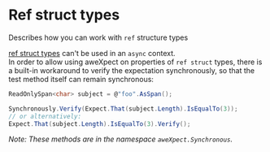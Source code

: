 # Ref struct types

Describes how you can work with `ref` structure types

[ref struct types](https://learn.microsoft.com/en-us/dotnet/csharp/language-reference/builtin-types/ref-struct) can't be
used in an `async` context.  
In order to allow using aweXpect on properties of `ref struct` types, there is a built-in workaround to verify the
expectation synchronously, so that the test method itself can remain synchronous:

```csharp
ReadOnlySpan<char> subject = @"foo".AsSpan();

Synchronously.Verify(Expect.That(subject.Length).IsEqualTo(3));
// or alternatively:
Expect.That(subject.Length).IsEqualTo(3).Verify();
```

*Note: These methods are in the namespace `aweXpect.Synchronous`.*
